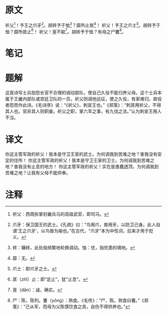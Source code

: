 # 原文
祈父[^1]！予王之爪牙[^2]。胡转予于恤[^3]？靡所止居[^4]！
祈父！予王之爪士[^5]。胡转予于恤？靡所厎止[^6]！
祈父！亶不聪[^7]。胡转予于恤？有母之尸饔[^8]。
# 笔记

# 题解
这首诗写士兵抱怨长官不合理的调动部队，使自己久役不能归养父母。这个士兵本属于王畿内部队或宫廷卫队的一员，祈父则调他远征，使之久役，有家难归，故役者怨而作此诗。《毛诗序》说：“《祈父》，刺宣王也。”《郑笺》：“刺其用祈父，不得其人也。官非其人则职废。祈父之职，掌六军之事，有九伐之法。”认为刺宣王用人不当。
# 译文
你这主管军政的祈父！我本是守卫王家的武士。为何调我到苦难之地？害我没有安定的住所！
你这主管军政的祈父！我本是守卫王家的卫士。为何调我到苦难之地？害我没有止息的地方！
你这主管军政的祈父！实在是愚蠢透顶。为何调我到苦难之地？让我有父母不能供奉。
# 注释

[^1]: 祈父：西周执掌封畿兵马的高级武官，即司马。
[^2]: 爪牙：保卫国王的武士。《孔疏》曰：“鸟用爪，兽用牙，以防卫己身。此人自谓‘王之爪牙’，以鸟兽为喻也。”在古代，“爪牙”本为中性词，后来才用于贬义。
[^3]: 转：辗转，此处指频繁地轮换调动。恤：忧，指忧患的境地。
[^4]: 靡：无。
[^5]: 爪士：即爪牙之士。
[^6]: 厎（zhǐ）止：即“定止”，犹“止息”。
[^7]: 亶（dǎn）：诚，确实。
[^8]: 尸：陈，陈列。饔（yōng）：熟食。《毛传》：“尸，陈。熟食曰饔。”《郑笺》：“己从军，而母为父陈馔饮食之具，自伤不得供养也。”